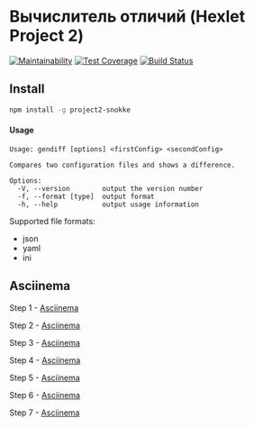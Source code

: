 # Вычислитель отличий (Hexlet Project 2)

[![Maintainability](https://api.codeclimate.com/v1/badges/bd957831707117cffb09/maintainability)](https://codeclimate.com/github/Snokke/project-lvl1-s236/maintainability)
[![Test Coverage](https://api.codeclimate.com/v1/badges/bd957831707117cffb09/test_coverage)](https://codeclimate.com/github/Snokke/project-lvl1-s236/test_coverage)
[![Build Status](https://travis-ci.org/Snokke/project-lvl2-s357.svg?branch=master)](https://travis-ci.org/Snokke/project-lvl2-s357)

## Install
```sh
npm install -g project2-snokke
```

#### Usage

```
Usage: gendiff [options] <firstConfig> <secondConfig>

Compares two configuration files and shows a difference.

Options:
  -V, --version        output the version number
  -f, --format [type]  output format
  -h, --help           output usage information
```

Supported file formats: 
* json
* yaml
* ini

## Asciinema 
Step 1 - [Asciinema](https://asciinema.org/a/GfXICQNQ08OIFZ4iDOteautys?speed=4)

Step 2 - [Asciinema](https://asciinema.org/a/xdCBX0mRrgU142HBiDqfzAos8?speed=4)

Step 3 - [Asciinema](https://asciinema.org/a/imAIf0UoPCxSovSOsjIaTwkJm?speed=4)

Step 4 - [Asciinema](https://asciinema.org/a/tdBkRa415EgZLSi2ODoXuRx3q?speed=4)

Step 5 - [Asciinema](https://asciinema.org/a/wGMDMUJGVqpTTeywxIXlpW7YM?speed=4)

Step 6 - [Asciinema](https://asciinema.org/a/BOJAFXoE62rT1XoC0fIqazVuj?speed=4)

Step 7 - [Asciinema](https://asciinema.org/a/OkpwfvZf2P4aE4kJHFyTc7pLM?speed=4)